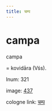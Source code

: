 ```yaml
---
title: चम्प
---
```


# campa

campa  <div n="P" />= kovidāra (Vśs).

lnum: 321

image: [437](https://www.sanskrit-lexicon.uni-koeln.de/scans/csl-apidev/servepdf.php?dict=snp&page=437)

cologne link: [चम्प](https://sanskrit-lexicon.uni-koeln.de/scans/csl-apidev/getword.php?dict=snp&key=चम्प)

